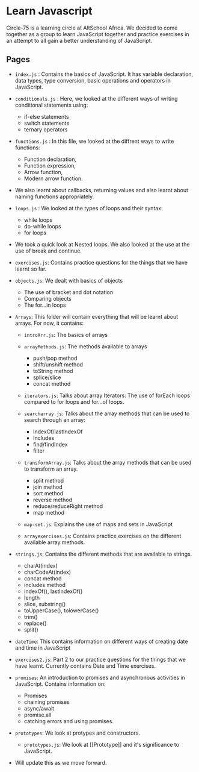 # Learn Javascript
 Circle-75 is a learning circle at AltSchool Africa. We decided to come together as a group to learn JavaScript together and practice exercises in an attempt to all gain a better understanding of JavaScript.

## Pages
- `index.js` : Contains the basics of JavaScript. It has variable declaration, data types, type  conversion, basic operations and operators in JavaScript.

- `conditionals.js` : Here, we looked at the different ways of writing conditional statements using:
    - if-else statements
    - switch statements
    - ternary operators

- `functions.js` : In this file, we looked at the diffrent ways to write functions: 
    - Function declaration, 
    - Function expression, 
    - Arrow function, 
    - Modern arrow function. 
- We also learnt about callbacks, returning values and also learnt about naming functions appropriately. 

- `loops.js` : We looked at the types of loops and their syntax:
    - while loops
    - do-while loops
    - for loops
- We took a quick look at Nested loops. We also looked at the use at the use of break and continue.

- `exercises.js`: Contains practice questions for the things that we have learnt so far.

- `objects.js`: We dealt with  basics of objects
    - The use of bracket and dot notation
    - Comparing objects
    - The for...in loops

- `Arrays`: This folder will contain everything that will be learnt about arrays. For now, it contains:
    - `introArr.js`: The basics of arrays
    - `arrayMethods.js`: The methods available to arrays
        - push/pop method
        - shift/unshift method
        - toString method
        - splice/slice
        - concat method
    - `iterators.js`: Talks about array Iterators: The use of forEach loops compared to for loops and for...of loops.
    - `searcharray.js`: Talks about the array methods that can be used to search through an array:
        - IndexOf/lastIndexOf
        - Includes
        - find/findIndex
        - filter
    - `transformArray.js`: Talks about the array methods that can be used to transform an array.
        - split method
        - join method
        - sort method
        - reverse method
        - reduce/reduceRight method
        - map method
    - `map-set.js`: Explains the use of maps and sets in JavaScript

    - `arrayexercises.js`: Contains practice exercises on the different available array methods.
- `strings.js`: Contains the different methods that are available to strings.
    - charAt(index)
    - charCodeAt(index)
    - concat method
    - includes method
    - indexOf(), lastIndexOf()
    - length
    - slice, substring()
    - toUpperCase(), tolowerCase()
    - trim()
    - replace()
    - split()

- `dateTime`: This contains information on different ways of creating date and time in JavaScript

- `exercises2.js`: Part 2 to our practice questions for the things that we have learnt. Currently contains Date and Time exercises.

- `promises`: An introduction to promises and asynchronous activities in JavaScript. Contains information on:
    - Promises
    - chaining promises
    - async/await
    - promise.all
    - catching errors and using promises.
- `prototypes`: We look at protypes and constructors.
    - `prototypes.js`: We look at [[Prototype]] and it's significance to JavaScript.

- Will update this as we move forward.
